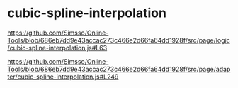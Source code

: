 # cubic-spline-interpolation

<https://github.com/Simsso/Online-Tools/blob/686eb7dd9e43accac273c466e2d66fa64dd1928f/src/page/logic/cubic-spline-interpolation.js#L63>

<https://github.com/Simsso/Online-Tools/blob/686eb7dd9e43accac273c466e2d66fa64dd1928f/src/page/adapter/cubic-spline-interpolation.js#L249>

